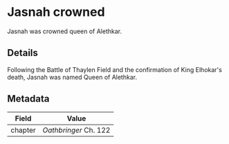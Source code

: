 # Jasnah crowned
Jasnah was crowned queen of Alethkar.

## Details
Following the Battle of Thaylen Field and the confirmation of King Elhokar's death, Jasnah was named Queen of Alethkar.

## Metadata
| Field | Value |
| ----- | ----- |
| chapter | *Oathbringer* Ch. 122 |
